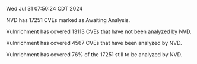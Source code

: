 Wed Jul 31 07:50:24 CDT 2024

NVD has 17251 CVEs marked as Awaiting Analysis.

Vulnrichment has covered 13113 CVEs that have not been analyzed by NVD.

Vulnrichment has covered 4567 CVEs that have been analyzed by NVD.

Vulnrichment has covered 76% of the 17251 still to be analyzed by NVD.

